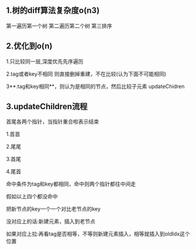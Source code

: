 ## 1.树的diff算法复杂度o(n3)

第一遍历第一个树 第二遍历第二个树 第三排序

## 2.优化到o(n)

1.只比较同一层,深度优先先序遍历

2.tag或者key不相同 则直接删掉重建，不在比较(认为下面不可能相同)

3**.tag和key相同**，则认为是相同的节点，然后比较子元素 updateChidren



## 3.updateChildren流程

首尾各两个指针，当指针重合啦表示结束

1.首首

2.尾尾

3.首尾

4.尾首

命中条件为tag和key都相同，命中则两个指针都往中间走

假如以上四个都没命中

把新节点的key一个一个对比老节点的key

没对应上的话:新建元素，插入到老节点

如果对应上拉:再看tag是否相等，不等则新建元素插入，相等就插入到oldIdx这个位置